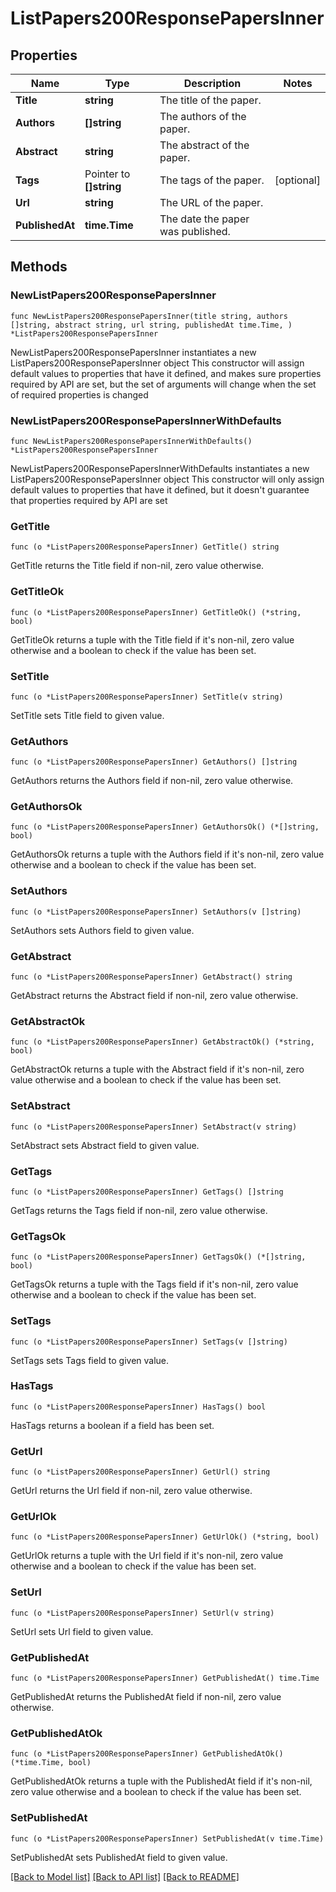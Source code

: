 # ListPapers200ResponsePapersInner

## Properties

Name | Type | Description | Notes
------------ | ------------- | ------------- | -------------
**Title** | **string** | The title of the paper. | 
**Authors** | **[]string** | The authors of the paper. | 
**Abstract** | **string** | The abstract of the paper. | 
**Tags** | Pointer to **[]string** | The tags of the paper. | [optional] 
**Url** | **string** | The URL of the paper. | 
**PublishedAt** | **time.Time** | The date the paper was published. | 

## Methods

### NewListPapers200ResponsePapersInner

`func NewListPapers200ResponsePapersInner(title string, authors []string, abstract string, url string, publishedAt time.Time, ) *ListPapers200ResponsePapersInner`

NewListPapers200ResponsePapersInner instantiates a new ListPapers200ResponsePapersInner object
This constructor will assign default values to properties that have it defined,
and makes sure properties required by API are set, but the set of arguments
will change when the set of required properties is changed

### NewListPapers200ResponsePapersInnerWithDefaults

`func NewListPapers200ResponsePapersInnerWithDefaults() *ListPapers200ResponsePapersInner`

NewListPapers200ResponsePapersInnerWithDefaults instantiates a new ListPapers200ResponsePapersInner object
This constructor will only assign default values to properties that have it defined,
but it doesn't guarantee that properties required by API are set

### GetTitle

`func (o *ListPapers200ResponsePapersInner) GetTitle() string`

GetTitle returns the Title field if non-nil, zero value otherwise.

### GetTitleOk

`func (o *ListPapers200ResponsePapersInner) GetTitleOk() (*string, bool)`

GetTitleOk returns a tuple with the Title field if it's non-nil, zero value otherwise
and a boolean to check if the value has been set.

### SetTitle

`func (o *ListPapers200ResponsePapersInner) SetTitle(v string)`

SetTitle sets Title field to given value.


### GetAuthors

`func (o *ListPapers200ResponsePapersInner) GetAuthors() []string`

GetAuthors returns the Authors field if non-nil, zero value otherwise.

### GetAuthorsOk

`func (o *ListPapers200ResponsePapersInner) GetAuthorsOk() (*[]string, bool)`

GetAuthorsOk returns a tuple with the Authors field if it's non-nil, zero value otherwise
and a boolean to check if the value has been set.

### SetAuthors

`func (o *ListPapers200ResponsePapersInner) SetAuthors(v []string)`

SetAuthors sets Authors field to given value.


### GetAbstract

`func (o *ListPapers200ResponsePapersInner) GetAbstract() string`

GetAbstract returns the Abstract field if non-nil, zero value otherwise.

### GetAbstractOk

`func (o *ListPapers200ResponsePapersInner) GetAbstractOk() (*string, bool)`

GetAbstractOk returns a tuple with the Abstract field if it's non-nil, zero value otherwise
and a boolean to check if the value has been set.

### SetAbstract

`func (o *ListPapers200ResponsePapersInner) SetAbstract(v string)`

SetAbstract sets Abstract field to given value.


### GetTags

`func (o *ListPapers200ResponsePapersInner) GetTags() []string`

GetTags returns the Tags field if non-nil, zero value otherwise.

### GetTagsOk

`func (o *ListPapers200ResponsePapersInner) GetTagsOk() (*[]string, bool)`

GetTagsOk returns a tuple with the Tags field if it's non-nil, zero value otherwise
and a boolean to check if the value has been set.

### SetTags

`func (o *ListPapers200ResponsePapersInner) SetTags(v []string)`

SetTags sets Tags field to given value.

### HasTags

`func (o *ListPapers200ResponsePapersInner) HasTags() bool`

HasTags returns a boolean if a field has been set.

### GetUrl

`func (o *ListPapers200ResponsePapersInner) GetUrl() string`

GetUrl returns the Url field if non-nil, zero value otherwise.

### GetUrlOk

`func (o *ListPapers200ResponsePapersInner) GetUrlOk() (*string, bool)`

GetUrlOk returns a tuple with the Url field if it's non-nil, zero value otherwise
and a boolean to check if the value has been set.

### SetUrl

`func (o *ListPapers200ResponsePapersInner) SetUrl(v string)`

SetUrl sets Url field to given value.


### GetPublishedAt

`func (o *ListPapers200ResponsePapersInner) GetPublishedAt() time.Time`

GetPublishedAt returns the PublishedAt field if non-nil, zero value otherwise.

### GetPublishedAtOk

`func (o *ListPapers200ResponsePapersInner) GetPublishedAtOk() (*time.Time, bool)`

GetPublishedAtOk returns a tuple with the PublishedAt field if it's non-nil, zero value otherwise
and a boolean to check if the value has been set.

### SetPublishedAt

`func (o *ListPapers200ResponsePapersInner) SetPublishedAt(v time.Time)`

SetPublishedAt sets PublishedAt field to given value.



[[Back to Model list]](../README.md#documentation-for-models) [[Back to API list]](../README.md#documentation-for-api-endpoints) [[Back to README]](../README.md)


